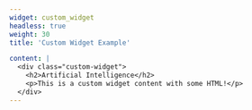 ```yaml
---
widget: custom_widget
headless: true
weight: 30
title: 'Custom Widget Example'

content: |
  <div class="custom-widget">
    <h2>Artificial Intelligence</h2>
    <p>This is a custom widget content with some HTML!</p>
  </div>
---
```

